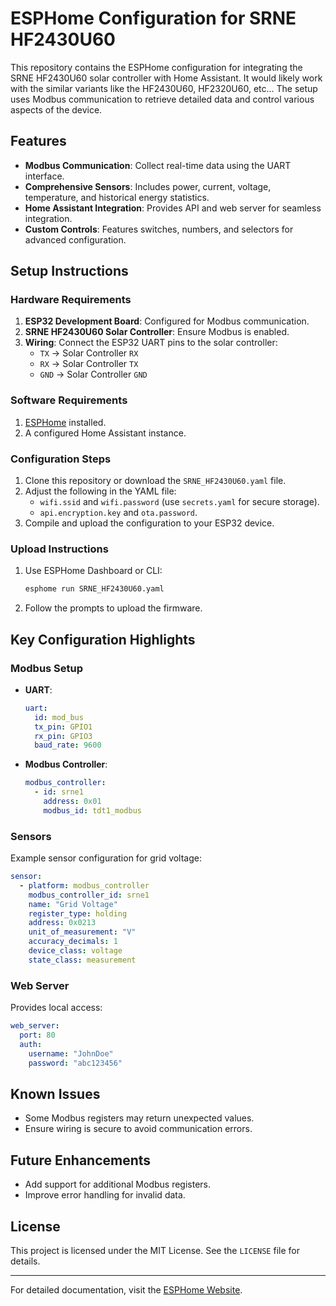 # ESPHome Configuration for SRNE HF2430U60

This repository contains the ESPHome configuration for integrating the SRNE HF2430U60 solar controller with Home Assistant. It would likely work with the similar variants like the HF2430U60, HF2320U60, etc... The setup uses Modbus communication to retrieve detailed data and control various aspects of the device.

## Features
- **Modbus Communication**: Collect real-time data using the UART interface.
- **Comprehensive Sensors**: Includes power, current, voltage, temperature, and historical energy statistics.
- **Home Assistant Integration**: Provides API and web server for seamless integration.
- **Custom Controls**: Features switches, numbers, and selectors for advanced configuration.

## Setup Instructions

### Hardware Requirements
1. **ESP32 Development Board**: Configured for Modbus communication.
2. **SRNE HF2430U60 Solar Controller**: Ensure Modbus is enabled.
3. **Wiring**: Connect the ESP32 UART pins to the solar controller:
   - `TX` → Solar Controller `RX`
   - `RX` → Solar Controller `TX`
   - `GND` → Solar Controller `GND`

### Software Requirements
1. [ESPHome](https://esphome.io/) installed.
2. A configured Home Assistant instance.

### Configuration Steps
1. Clone this repository or download the `SRNE_HF2430U60.yaml` file.
2. Adjust the following in the YAML file:
   - `wifi.ssid` and `wifi.password` (use `secrets.yaml` for secure storage).
   - `api.encryption.key` and `ota.password`.
3. Compile and upload the configuration to your ESP32 device.

### Upload Instructions
1. Use ESPHome Dashboard or CLI:
   ```bash
   esphome run SRNE_HF2430U60.yaml
   ```
2. Follow the prompts to upload the firmware.

## Key Configuration Highlights

### Modbus Setup
- **UART**:
  ```yaml
  uart:
    id: mod_bus
    tx_pin: GPIO1
    rx_pin: GPIO3
    baud_rate: 9600
  ```
- **Modbus Controller**:
  ```yaml
  modbus_controller:
    - id: srne1
      address: 0x01
      modbus_id: tdt1_modbus
  ```

### Sensors
Example sensor configuration for grid voltage:
```yaml
sensor:
  - platform: modbus_controller
    modbus_controller_id: srne1
    name: "Grid Voltage"
    register_type: holding
    address: 0x0213
    unit_of_measurement: "V"
    accuracy_decimals: 1
    device_class: voltage
    state_class: measurement
```

### Web Server
Provides local access:
```yaml
web_server:
  port: 80
  auth:
    username: "JohnDoe"
    password: "abc123456"
```

## Known Issues
- Some Modbus registers may return unexpected values.
- Ensure wiring is secure to avoid communication errors.

## Future Enhancements
- Add support for additional Modbus registers.
- Improve error handling for invalid data.

## License
This project is licensed under the MIT License. See the `LICENSE` file for details.

---

For detailed documentation, visit the [ESPHome Website](https://esphome.io/).
